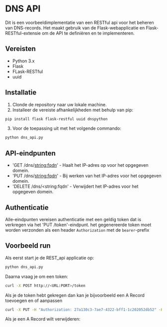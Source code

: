 # DNS API

Dit is een voorbeeldimplementatie van een RESTful api voor het beheren van DNS-records. Het maakt gebruik van de 
Flask-webapplicatie en Flask-RESTful-extensie om de API te definiëren en te implementeren.

## Vereisten

- Python 3.x
- Flask
- FLask-RESTful
- uuid

## Installatie

1. Clonde de repository naar uw lokale machine.
2. Installeer de vereiste afhankelijkheden met behulp van pip: 
```bash
pip install flask flask-restful uuid dnspython
```
3. Voor de toepassing uit met het volgende commando:
```bash
python dns_api.py
```

## API-eindpunten
- 'GET /dns/<string:fqdn>' - Haalt het IP-adres op voor het opgegeven domein.
- 'PUT /dns/<string:fqdn>' - Bij werken van het IP-adres voor het opgegeven domein.
- 'DELETE /dns/<string:fqdn' - Verwijdert het IP-adres voor het opgegeven domein. 

## Authenticatie

Alle-eindpunten vereisen authenticatie met een geldig token dat is verkregen via het 'PUT /token'-eindpunt. het gegenereerde
token moet worden verzonden als een header `Authorization` met de `bearer`-prefix

## Voorbeeld run

Als eerst start je de REST_api applicatie op:
```bash
python dns_api.py
```

Daarna vraag je om een token:
```bash
curl -X POST http://<URL:PORT>/token
```

Als je de token hebt gekregen dan kan je bijvoorbeeld een A Record toevoegen en of aanpassen
```bash
curl -X PUT -H "Authorization: 27a130c3-7ae7-4322-bff1-1c202052db52" -H "Content-Type: application/json" -d '{"ipv4": "192.168.1.100"}' http://192.168.37.132:5000/dns/test4.cli.test
```

Als je een A Record wilt verwijderen:
```bash

```




